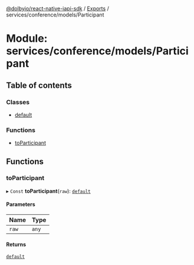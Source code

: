 [@dolbyio/react-native-iapi-sdk](../README.md) / [Exports](../modules.md) / services/conference/models/Participant

# Module: services/conference/models/Participant

## Table of contents

### Classes

- [default](../classes/services_conference_models_Participant.default.md)

### Functions

- [toParticipant](services_conference_models_Participant.md#toparticipant)

## Functions

### toParticipant

▸ `Const` **toParticipant**(`raw`): [`default`](../classes/services_conference_models_Participant.default.md)

#### Parameters

| Name | Type |
| :------ | :------ |
| `raw` | `any` |

#### Returns

[`default`](../classes/services_conference_models_Participant.default.md)
